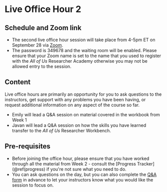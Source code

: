 
# Live Office Hour 2

## Schedule and Zoom link

* The second live office hour session will take place from 4-5pm ET on September 28 via [Zoom](https://rtiorg.zoom.us/j/8340850804?pwd=b3BZMi9oRzJ3MlB1aHlQaGNXYUwrdz09). 
* The password is 349678 and the waiting room will be enabled. Please ensure that your Zoom name is set to the name that you used to register with the *All of Us* Researcher Academy otherwise you may not be allowed entry to the session.

## Content

Live office hours are primarily an opportunity for you to ask questions to the instructors, get support with any problems you have been having, or request additional information on any aspect of the course so far.

* Emily will lead a Q&A session on material covered in the workbook from Week 1 
* Javan will lead a Q&A session on how the skills you have learned transfer to the *All of Us* Researcher Workbench. 

## Pre-requisites

* Before joining the office hour, please ensure that you have worked through all the material from Week 2 - consult the [Progress Tracker](\@ref(progress) if you're not sure what you need to do.
* You can ask questions on the day, but you can also complete the [Q&A form](https://forms.gle/82zAFASS8J13gBEd6) in advance to let your instructors know what you would like the session to focus on.
